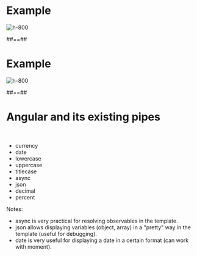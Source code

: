 # Example

![](assets/images/school/pipe/exemple_filter_uppercase.png 'h-800')

<!-- .element: class="full-center" -->

##==##

# Example

![](assets/images/school/pipe/exemple_filter_date.png 'h-800')

<!-- .element: class="full-center" -->

##==##

# Angular and its existing pipes

<br/>

- currency
- date
- lowercase
- uppercase
- titlecase
- async
- json
- decimal
- percent

Notes:

- async is very practical for resolving observables in the template.
- json allows displaying variables (object, array) in a "pretty" way in the template (useful for debugging).
- date is very useful for displaying a date in a certain format (can work with moment).
